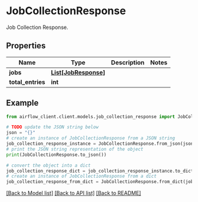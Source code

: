 # JobCollectionResponse

Job Collection Response.

## Properties

Name | Type | Description | Notes
------------ | ------------- | ------------- | -------------
**jobs** | [**List[JobResponse]**](JobResponse.md) |  | 
**total_entries** | **int** |  | 

## Example

```python
from airflow_client.client.models.job_collection_response import JobCollectionResponse

# TODO update the JSON string below
json = "{}"
# create an instance of JobCollectionResponse from a JSON string
job_collection_response_instance = JobCollectionResponse.from_json(json)
# print the JSON string representation of the object
print(JobCollectionResponse.to_json())

# convert the object into a dict
job_collection_response_dict = job_collection_response_instance.to_dict()
# create an instance of JobCollectionResponse from a dict
job_collection_response_from_dict = JobCollectionResponse.from_dict(job_collection_response_dict)
```
[[Back to Model list]](../README.md#documentation-for-models) [[Back to API list]](../README.md#documentation-for-api-endpoints) [[Back to README]](../README.md)


